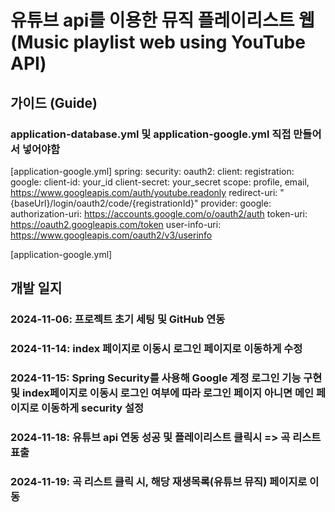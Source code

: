# 유튜브 api를 이용한 뮤직 플레이리스트 웹 (Music playlist web using YouTube API)

## 가이드 (Guide)

###  application-database.yml 및 application-google.yml 직접 만들어서 넣어야함
[application-google.yml]
spring:
  security:
    oauth2:
      client:
        registration:
          google:
            client-id: your_id
            client-secret: your_secret
            scope: profile, email, https://www.googleapis.com/auth/youtube.readonly
            redirect-uri: "{baseUrl}/login/oauth2/code/{registrationId}"
        provider:
          google:
            authorization-uri: https://accounts.google.com/o/oauth2/auth
            token-uri: https://oauth2.googleapis.com/token
            user-info-uri: https://www.googleapis.com/oauth2/v3/userinfo
            
[application-google.yml]


## 개발 일지

### 2024-11-06: 프로젝트 초기 세팅 및 GitHub 연동

### 2024-11-14: index 페이지로 이동시 로그인 페이지로 이동하게 수정

### 2024-11-15: Spring Security를 사용해 Google 계정 로그인 기능 구현 및 index페이지로 이동시 로그인 여부에 따라 로그인 페이지 아니면 메인 페이지로 이동하게 security 설정

### 2024-11-18: 유튜브 api 연동 성공 및 플레이리스트 클릭시 => 곡 리스트 표출

### 2024-11-19: 곡 리스트 클릭 시, 해당 재생목록(유튜브 뮤직) 페이지로 이동
